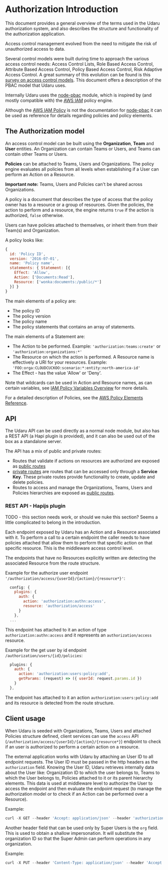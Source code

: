 # Authorization Introduction

This document provides a general overview of the terms used in the Udaru authorization system, and also describes the structure and functionality of the authorization application.

Access control management evolved from the need to mitigate the risk of unauthorized access to data.

Several control models were built during time to approach the various access control needs: Access Control Lists, Role Based Access Control, Attribute Based Access Control, Policy Based Access Control, Risk Adaptive Access Control. A great summary of this evolution can be found is this [survey on access control models][]. This document offers a description of the PBAC model that Udaru uses.

Internally Udaru uses the [node-pbac][] module, which is inspired by (and mostly compatible with) the [AWS IAM][] policy engine.

Although the [AWS IAM Policy][] is not the documentation for [node-pbac][] it can be used as reference for details regarding policies and policy elements.

## The Authorization model

An access control model can be built using the **Organization**, **Team** and **User** entities. An Organization can contain Teams or Users, and Teams can contain other Teams or Users. 

**Policies** can be attached to Teams, Users and Organizations. The policy engine evaluates all policies from all levels when establishing if a User can perform an Action on a Resource.

**Important note:** Teams, Users and Policies can't be shared across Organizations.

A policy is a document that describes the type of access that the policy owner has to a resource or a group of resources. Given the policies, the action to perform and a resource, the engine returns `true` if the action is authorized, `false` otherwise.

Users can have policies attached to themselves, or inherit them from their Team(s) and Organization.

A policy looks like:

```javascript
{
  id: 'Policy ID',
  version: '2016-07-01',
  name: 'Policy name',
  statements: { Statement: [{
    Effect: 'Allow',
    Action: ['Documents:Read'],
    Resource: ['wonka:documents:/public/*']
  }] }
}
```

The main elements of a policy are:
- The policy ID
- The policy version
- The policy name
- The policy statements that contains an array of statements.

The main elements of a Statement are:
- The Action to be performed. Example: `'authorization:teams:create'` or `'authorization:organizations:*'`
- The Resource on which the action is performed. A Resource name is effectively a URI for your resources. Example: `'FOO:orga:CLOUDCUCKOO:scenario:*:entity:north-america-id'`
- The Effect - has the value 'Allow' or 'Deny'.

Note that wildcards can be used in Action and Resource names, as can certain variables, see [IAM Policy Variables Overview]() for more details.

For a detailed description of Policies, see the [AWS Policy Elements Reference]().

## API

The Udaru API can be used directly as a normal node module, but also has a REST API (a Hapi plugin is provided), and it can also be used out of the box as a standalone server. 

The API has a mix of public and private routes:

- Routes that validate if actions on resources are authorized are exposed as [public routes][]
- [private routes][] are routes that can be accessed only through a **Service Key**. These private routes provide functionality to create, update and delete policies.
- Routes to access and manage the Organizations, Teams, Users and Policies hierarchies are exposed as [public routes][].

### REST API - Hapijs plugin 

TODO - this section needs work, or should we nuke this section? Seems a little complicated to belong in the introduction. 

Each endpoint exposed by Udaru has an Action and a Resource associated with it. To perform a call to a certain endpoint the caller needs to have policies attached that allow them to perform that specific action on that specific resource. This is the middleware access control level.

The endpoints that have no Resources explicitly written are detecting the associated Resource from the route structure.

Example for the authorize user endpoint `'/authorization/access/{userId}/{action}/{resource*}'`:
```javascript
  config: {
    plugins: {
      auth: {
        action: 'authorization:authn:access',
        resource: 'authorization/access'
      }
    },
  ...
```
This endpoint has attached to it an action of type `authorization:authn:access` and it represents an `authorization/access` resource.

Example for the get user by id endpoint `/authorization/users/{id}/policies`:
```javascript
  plugins: {
    auth: {
      action: 'authorization:users:policy:add',
      getParams: (request) => ({ userId: request.params.id })
    }
  },
```
The endpoint has attached to it an action `authorization:users:policy:add` and its resource is detected from the route structure.

## Client usage

When Udaru is seeded with Organizations, Teams, Users and attached Policies structure defined, client services can use the `access` API (`/authorization/access/{userId}/{action}/{resource*}`) endpoint to check if an user is authorized to perform a certain action on a resource.

The external application works with Udaru by attaching an User ID to all endpoint requests. The User ID must be passed in the http headers as the `authorization` field. Knowing the User ID, Udaru retrieves internally data about the User like:  Organization ID to which the user belongs to, Teams to which the User belongs to, Policies attached to it or its parent hierarchy elements. This data is used at middleware level to authorize the User to access the endpoint and then evaluate the endpoint request (to manage the authorization model or to check if an Action can be performed over a Resource).

Example:
```javascript
curl -X GET --header 'Accept: application/json' --header 'authorization: <UserID>' 'http://localhost:8080/authorization/organizations'
```

Another header field that can be used only by Super Users is the `org` field. This is used to obtain a shallow impersonation. It will substitute the organization ID so that the Super Admin can perform operations in any organization.

Example:
```javascript
curl -X PUT --header 'Content-Type: application/json' --header 'Accept: application/json' --header 'authorization: ROOTID' --header 'org: WONKA' -d '{"policies":["PolicyID"]}' 'http://localhost:8080/authorization/teams/TeamID/policies'
```

[node-pbac]: https://github.com/monken/node-pbac
[AWS IAM]: https://docs.aws.amazon.com/IAM/latest/UserGuide/access_policies.html
[AWS IAM Policy]: https://docs.aws.amazon.com/IAM/latest/UserGuide/reference_policies_elements.html
[Udaru Technical Specs]: reference/spec.md
[private routes]: ../lib/plugin/routes/private
[public routes]: ../lib/plugin/routes/public
[survey on access control models]: http://csrc.nist.gov/news_events/privilege-management-workshop/PvM-Model-Survey-Aug26-2009.pdf
[AWS Policy Elements Reference]: https://docs.aws.amazon.com/IAM/latest/UserGuide/reference_policies_elements.html
[IAM Policy Variables Overview]: https://docs.aws.amazon.com/IAM/latest/UserGuide/reference_policies_variables.html